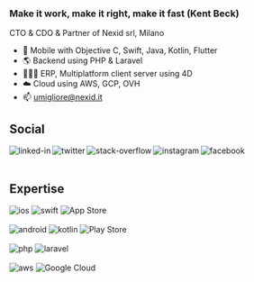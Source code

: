 ### Make it work, make it right, make it fast (Kent Beck)
CTO & CDO & Partner of Nexid srl, Milano
- 📱 Mobile with Objective C, Swift, Java, Kotlin, Flutter
- 🌎 Backend using PHP & Laravel
- 👩🏻‍💻 ERP, Multiplatform client server using 4D
- ☁️ Cloud using AWS, GCP, OVH
- 📫 umigliore@nexid.it

## Social
[<img align="left" alt="linked-in" src="https://img.shields.io/badge/linkedin-%230077B5.svg?&style=for-the-badge&logo=linkedin&logoColor=white" />](https://www.linkedin.com/in/umigliore)
[<img align="left" alt="twitter" src="https://img.shields.io/badge/twitter-%231DA1F2.svg?&style=for-the-badge&logo=twitter&logoColor=white" />](https://twitter.com/umigliore)
[<img align="left" alt="stack-overflow" src="https://img.shields.io/badge/stack%20overflow-FE7A16?logo=stack-overflow&logoColor=white&style=for-the-badge" />](https://stackoverflow.com/users/3357902/umberto-migliore)
[<img align="left" alt="instagram" src="https://img.shields.io/badge/Instagram-E4405F?&style=for-the-badge&logo=instagram&logoColor=white" />](https://www.instagram.com/umigliore/)
[<img align="left" alt="facebook" src="https://img.shields.io/badge/facebook-%231877F2.svg?&style=for-the-badge&logo=facebook&logoColor=white" />](https://www.facebook.com/umigliore/)
<br>
<br>

## Expertise

<img alt="ios" src="https://img.shields.io/badge/iOS-000000?style=for-the-badge&logo=ios&logoColor=white" />
<img alt="swift" src="https://img.shields.io/badge/Swift-FA7343?style=for-the-badge&logo=swift&logoColor=white" />
<img alt="App Store" src="https://img.shields.io/badge/App_Store-0D96F6?style=for-the-badge&logo=app-store&logoColor=white" />
<br>
<br>

<img alt="android" src="https://img.shields.io/badge/Android-3DDC84?logo=android&logoColor=white&style=for-the-badge" />
<img alt="kotlin" src="https://img.shields.io/badge/Kotlin-0095D5?&style=for-the-badge&logo=kotlin&logoColor=white" />
<img alt="Play Store" src="https://img.shields.io/badge/Google_Play-414141?style=for-the-badge&logo=google-play&logoColor=white" />
<br>
<br>

<img alt="php" src="https://img.shields.io/badge/PHP-777BB4?style=for-the-badge&logo=php&logoColor=white" />
<img alt="laravel" src="https://img.shields.io/badge/Laravel-FF2D20?style=for-the-badge&logo=laravel&logoColor=white" />
<br>
<br>

<img alt="aws" src="https://img.shields.io/badge/Amazon%20AWS-%23232F3E?logo=amazon-aws&logoColor=white&style=for-the-badge" />
<img alt="Google Cloud" src="https://img.shields.io/badge/GoogleCloud-%234285F4.svg?style=for-the-badge&logo=google-cloud&logoColor=white"/>
<br>
